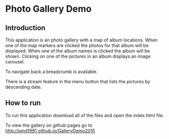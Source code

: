 # Photo Gallery Demo

## Introduction
This application is an photo gallery with a map of album locations.
When one of the map markers are clicked the photos for that album will
be displayed. When one of the album names is clicked the album will be
shown. Clicking on one of the pictures in an album displays an image
carousel.

To navigate back a breadcrumb is available.

There is a stream feature in the menu button that lists the pictures
by descending date.

## How to run
To run this application download all of the files and open the index.html file.

To view the gallery on github pages go to
http://pmd1991.github.io/GalleryDemo2015